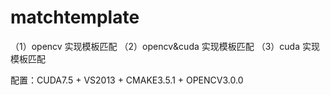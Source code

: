 # matchtemplate

（1）opencv 实现模板匹配
（2）opencv&cuda 实现模板匹配
（3）cuda 实现模板匹配





配置：CUDA7.5 + VS2013 + CMAKE3.5.1 + OPENCV3.0.0
